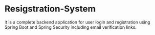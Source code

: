 # Resigstration-System
It is a complete backend application for user login and registration using Spring Boot and Spring Security including email verification links.
